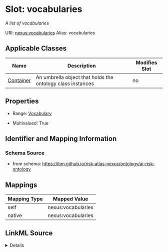 

# Slot: vocabularies


_A list of vocabularies_





URI: [nexus:vocabularies](https://ibm.github.io/risk-atlas-nexus/ontology/vocabularies)
Alias: vocabularies

<!-- no inheritance hierarchy -->





## Applicable Classes

| Name | Description | Modifies Slot |
| --- | --- | --- |
| [Container](Container.md) | An umbrella object that holds the ontology class instances |  no  |







## Properties

* Range: [Vocabulary](Vocabulary.md)

* Multivalued: True





## Identifier and Mapping Information







### Schema Source


* from schema: https://ibm.github.io/risk-atlas-nexus/ontology/ai-risk-ontology




## Mappings

| Mapping Type | Mapped Value |
| ---  | ---  |
| self | nexus:vocabularies |
| native | nexus:vocabularies |




## LinkML Source

<details>
```yaml
name: vocabularies
description: A list of vocabularies
from_schema: https://ibm.github.io/risk-atlas-nexus/ontology/ai-risk-ontology
rank: 1000
alias: vocabularies
owner: Container
domain_of:
- Container
range: Vocabulary
multivalued: true
inlined: true
inlined_as_list: true

```
</details>
